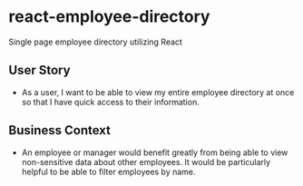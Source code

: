 # react-employee-directory
Single page employee directory utilizing React


## User Story

* As a user, I want to be able to view my entire employee directory at once so that I have quick access to their information.

## Business Context

* An employee or manager would benefit greatly from being able to view non-sensitive data about other employees. It would be particularly helpful to be able to filter employees by name.


